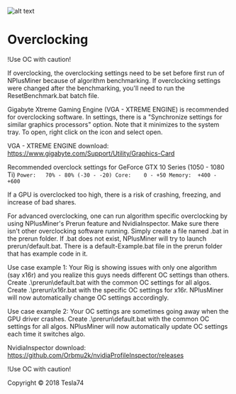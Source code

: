 ![alt text](https://github.com/MrPlusGH/NPlusMiner/blob/2.1/NPM.png)
# Overclocking
!Use OC with caution!

If overclocking, the overclocking settings need to be set before first run of NPlusMiner because of algorithm benchmarking.  If overclocking settings were changed after the benchmarking, you'll need to run the ResetBenchmark.bat batch file.

Gigabyte Xtreme Gaming Engine (VGA - XTREME ENGINE) is recommended for overclocking software.  In settings, there is a "Synchronize settings for similar graphics processors" option.
Note that it minimizes to the system tray.  To open, right click on the icon and select open.

VGA - XTREME ENGINE download:  https://www.gigabyte.com/Support/Utility/Graphics-Card

Recommended overclock settings for GeForce GTX 10 Series (1050 - 1080 Ti)
`
Power:   70% - 80% (-30 - -20)
Core:    0 - +50
Memory:  +400 - +600
`

If a GPU is overclocked too high, there is a risk of crashing, freezing, and increase of bad shares.

For advanced overclocking, one can run algorithm specific overclocking by using NPlusMiner's Prerun feature and NvidiaInspector.  Make sure there isn't other overclocking software running.  Simply create a file named <AlgoName>.bat in the prerun folder.  If <AlgoName>.bat does not exist, NPlusMiner will try to launch prerun/default.bat.  There is a default-Example.bat file in the prerun folder that has example code in it.

Use case example 1:
Your Rig is showing issues with only one algorithm (say x16r) and you realize this guys needs different OC settings than others.
Create .\prerun\default.bat with the common OC settings for all algos.
Create .\prerun\x16r.bat with the specific OC settings for x16r.
NPlusMiner will now automatically change OC settings accordingly.

Use case example 2:
Your OC settings are sometimes going away when the GPU driver crashes.
Create .\prerun\default.bat with the common OC settings for all algos.
NPlusMiner will now automatically update OC settings each time it switches algo.

NvidiaInspector download:  https://github.com/Orbmu2k/nvidiaProfileInspector/releases

!Use OC with caution!

Copyright © 2018 Tesla74

